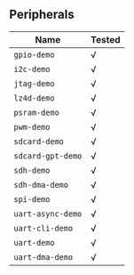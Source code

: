 ## Peripherals

| Name                | Tested |
| ------------------- | ------ |
| `gpio-demo`       | √     |
| `i2c-demo`        | √     |
| `jtag-demo`       | √     |
| `lz4d-demo`       | √     |
| `psram-demo`       | √     |
| `pwm-demo`        | √     |
| `sdcard-demo`     | √     |
| `sdcard-gpt-demo` | √     |
| `sdh-demo`     | √     |
| `sdh-dma-demo` | √     |
| `spi-demo`        | √     |
| `uart-async-demo`       | √     |
| `uart-cli-demo`       | √     |
| `uart-demo`       | √     |
| `uart-dma-demo`       | √     |
